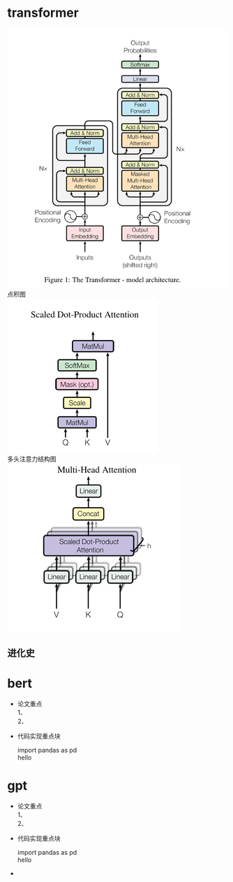 # transformer
![结构图](pic/attentionisallyouneed.png)
点积图  
![点积图](pic/Scaled-Dot-Product-Attention.png)  
多头注意力结构图   
![多头注意力图](pic/Multi-Head-Attention.png)  

进化史
---

# bert
- 论文重点   
1、  
2、  
- 代码实现重点块

    import pandas as pd  
    hello
# gpt
- 论文重点   
1、  
2、  
- 代码实现重点块

    import pandas as pd  
    hello

- 
